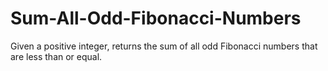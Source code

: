 # Sum-All-Odd-Fibonacci-Numbers
Given a positive integer, returns the sum of all odd Fibonacci numbers that are less than or equal.